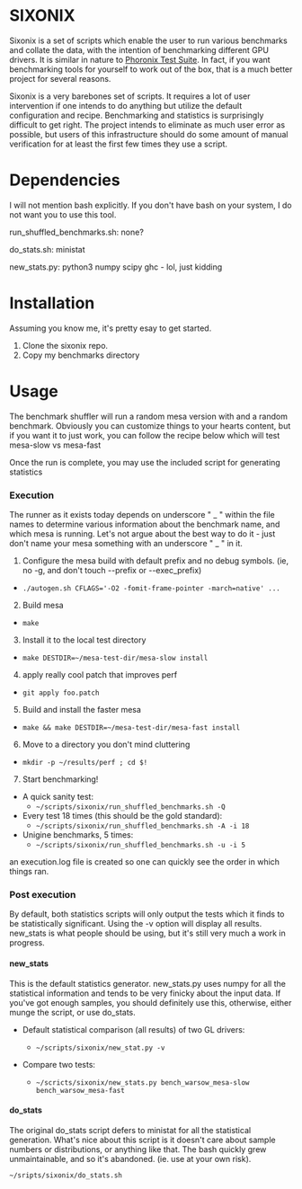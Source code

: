 SIXONIX
=======

Sixonix is a set of scripts which enable the user to run various benchmarks and
collate the data, with the intention of benchmarking different GPU drivers. It
is similar in nature to [Phoronix Test
Suite](https://github.com/phoronix-test-suite/phoronix-test-suite). In fact, if
you want benchmarking tools for yourself to work out of the box, that is a much
better project for several reasons.

Sixonix is a very barebones set of scripts. It requires a lot of user
intervention if one intends to do anything but utilize the default configuration
and recipe. Benchmarking and statistics is surprisingly difficult to get right.
The project intends to eliminate as much user error as possible, but users of
this infrastructure should do some amount of manual verification for at least
the first few times they use a script.

Dependencies
============

I will not mention bash explicitly. If you don't have bash on your system, I do
not want you to use this tool.

run_shuffled_benchmarks.sh:
none?

do_stats.sh:
ministat

new_stats.py:
python3
numpy
scipy
ghc - lol, just kidding


Installation
============

Assuming you know me, it's pretty esay to get started.

1. Clone the sixonix repo.
2. Copy my benchmarks directory

Usage
=====
The benchmark shuffler will run a random mesa version with and a random
benchmark. Obviously you can customize things to your hearts content, but if you
want it to just work, you can follow the recipe below which will test mesa-slow
vs mesa-fast

Once the run is complete, you may use the included script for generating
statistics

### Execution

The runner as it exists today depends on underscore " _ " within the file names to
determine various information about the benchmark name, and which mesa is
running. Let's not argue about the best way to do it - just don't name your mesa
something with an underscore " _ " in it.

1. Configure the mesa build with default prefix and no debug symbols.
(ie, no -g, and don't touch --prefix or --exec_prefix)
  - `./autogen.sh CFLAGS='-O2 -fomit-frame-pointer -march=native' ...`
2. Build mesa
  - `make`

3. Install it to the local test directory
  - `make DESTDIR=~/mesa-test-dir/mesa-slow install`

4. apply really cool patch that improves perf
  - `git apply foo.patch`

5. Build and install the faster mesa
  - `make && make DESTDIR=~/mesa-test-dir/mesa-fast install`

6. Move to a directory you don't mind cluttering
  - `mkdir -p ~/results/perf ; cd $!`

7. Start benchmarking!
  - A quick sanity test:
      -  `~/scripts/sixonix/run_shuffled_benchmarks.sh -Q`
  - Every test 18 times (this should be the gold standard):
      -  `~/scripts/sixonix/run_shuffled_benchmarks.sh -A -i 18`
  - Unigine benchmarks, 5 times:
      -  `~/scripts/sixonix/run_shuffled_benchmarks.sh -u -i 5`

an execution.log file is created so one can quickly see the order in which
things ran.

### Post execution

By default, both statistics scripts will only output the tests which it finds to
be statistically significant. Using the -v option will display all results.
new_stats is what people should be using, but it's still very much a work in
progress.

#### new_stats
This is the default statistics generator. new_stats.py uses numpy for all the
statistical information and tends to be very finicky about the input data. If
you've got enough samples, you should definitely use this, otherwise, either
munge the script, or use do_stats.

- Default statistical comparison (all results) of two GL drivers:
  -  `~/scripts/sixonix/new_stat.py -v`

- Compare two tests:
  -  `~/scricts/sixonix/new_stats.py bench_warsow_mesa-slow bench_warsow_mesa-fast`

#### do_stats
The original do_stats script defers to ministat for all the statistical
generation. What's nice about this script is it doesn't care about sample
numbers or distributions, or anything like that. The bash quickly grew
unmaintainable, and so it's abandoned. (ie. use at your own risk).

`~/sripts/sixonix/do_stats.sh`